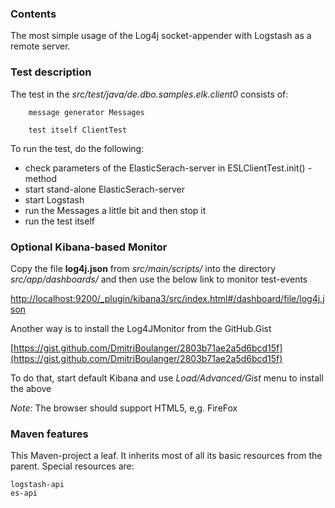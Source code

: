 
### Contents
The most simple usage of the Log4j socket-appender with Logstash as a remote server.

### Test description
The test in the *src/test/java/de.dbo.samples.elk.client0* consists of:

		message generator Messages

		test itself ClientTest

To run the test, do the following:

- check parameters of the ElasticSerach-server in ESLClientTest.init() - method
- start stand-alone ElasticSerach-server
- start Logstash
- run the Messages a little bit and then stop it
- run the test itself

### Optional Kibana-based Monitor

Copy the file **log4j.json** from *src/main/scripts/* into 
the directory *<Kibana-HOME>src/app/dashboards/* and then use the below link to monitor test-events

[http://localhost:9200/_plugin/kibana3/src/index.html#/dashboard/file/log4j.json](http://localhost:9200/_plugin/kibana3/src/index.html#/dashboard/file/log4j.json)

Another way is to install the Log4JMonitor from the GitHub.Gist

[https://gist.github.com/DmitriBoulanger/2803b71ae2a5d6bcd15f](https://gist.github.com/DmitriBoulanger/2803b71ae2a5d6bcd15f)

To do that, start default Kibana and use *Load/Advanced/Gist* menu to install the above

*Note:* The browser should support HTML5, e,g. FireFox

### Maven features
This Maven-project a leaf. It inherits most of all its basic resources from the parent.
Special resources are:

	logstash-api
	es-api 
